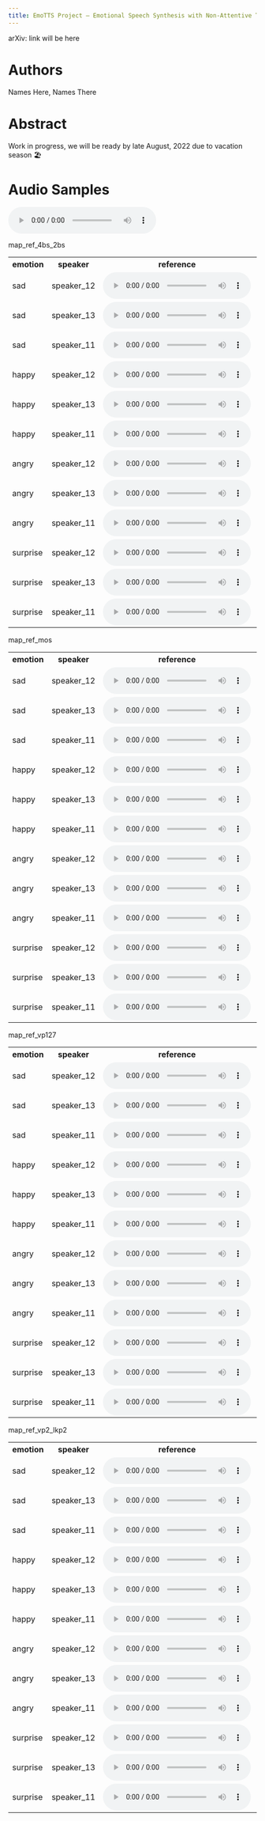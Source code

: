 ```yaml
---
title: EmoTTS Project — Emotional Speech Synthesis with Non-Attentive Tacotron
---
```


arXiv: link will be here

# Authors
Names Here, Names There

# Abstract
Work in progress, we will be ready by late August, 2022 due to vacation season 🏖️

# Audio Samples
<audio controls src="https://github.com/diparty/diparty.github.io/raw/main/projects/tts/emo/example.wav"></audio>

map_ref_4bs_2bs
<table>
  <tr>
    <th>emotion</th>
    <th>speaker</th>
    <th>reference</th>
    <th>vp_2 (4bs)</th>
    <th>vp_2(2bs)</th>
  </tr>
  <tr>
    <td>sad</td>
    <td>speaker_12</td>
    <td>
      <audio controls="controls" src="audio/references/0012/sad/0012_001054.wav"></audio>
    </td>
    <td>
      <audio controls="controls" src="audio/2_vp_g_2939999(vp_2, 4bs)/0012/sad/14.wav"></audio>
    </td>
    <td>
      <audio controls="controls" src="audio/2_2bs_g_2939999(vp_2, 2bs)/0012/sad/14.wav"></audio>
    </td>
  </tr>
  <tr>
    <td>sad</td>
    <td>speaker_13</td>
    <td>
      <audio controls="controls" src="audio/references/0013/sad/0013_001070.wav"></audio>
    </td>
    <td>
      <audio controls="controls" src="audio/2_vp_g_2939999(vp_2, 4bs)/0013/sad/14.wav"></audio>
    </td>
    <td>
      <audio controls="controls" src="audio/2_2bs_g_2939999(vp_2, 2bs)/0013/sad/14.wav"></audio>
    </td>
  </tr>
  <tr>
    <td>sad</td>
    <td>speaker_11</td>
    <td>
      <audio controls="controls" src="audio/references/0011/sad/0011_001058.wav"></audio>
    </td>
    <td>
      <audio controls="controls" src="audio/2_vp_g_2939999(vp_2, 4bs)/0011/sad/14.wav"></audio>
    </td>
    <td>
      <audio controls="controls" src="audio/2_2bs_g_2939999(vp_2, 2bs)/0011/sad/14.wav"></audio>
    </td>
  </tr>
  <tr>
    <td>happy</td>
    <td>speaker_12</td>
    <td>
      <audio controls="controls" src="audio/references/0012/happy/0012_000721.wav"></audio>
    </td>
    <td>
      <audio controls="controls" src="audio/2_vp_g_2939999(vp_2, 4bs)/0012/happy/3.wav"></audio>
    </td>
    <td>
      <audio controls="controls" src="audio/2_2bs_g_2939999(vp_2, 2bs)/0012/happy/3.wav"></audio>
    </td>
  </tr>
  <tr>
    <td>happy</td>
    <td>speaker_13</td>
    <td>
      <audio controls="controls" src="audio/references/0013/happy/0013_000714.wav"></audio>
    </td>
    <td>
      <audio controls="controls" src="audio/2_vp_g_2939999(vp_2, 4bs)/0013/happy/3.wav"></audio>
    </td>
    <td>
      <audio controls="controls" src="audio/2_2bs_g_2939999(vp_2, 2bs)/0013/happy/3.wav"></audio>
    </td>
  </tr>
  <tr>
    <td>happy</td>
    <td>speaker_11</td>
    <td>
      <audio controls="controls" src="audio/references/0011/happy/0011_000720.wav"></audio>
    </td>
    <td>
      <audio controls="controls" src="audio/2_vp_g_2939999(vp_2, 4bs)/0011/happy/3.wav"></audio>
    </td>
    <td>
      <audio controls="controls" src="audio/2_2bs_g_2939999(vp_2, 2bs)/0011/happy/3.wav"></audio>
    </td>
  </tr>
  <tr>
    <td>angry</td>
    <td>speaker_12</td>
    <td>
      <audio controls="controls" src="audio/references/0012/angry/0012_000371.wav"></audio>
    </td>
    <td>
      <audio controls="controls" src="audio/2_vp_g_2939999(vp_2, 4bs)/0012/angry/7.wav"></audio>
    </td>
    <td>
      <audio controls="controls" src="audio/2_2bs_g_2939999(vp_2, 2bs)/0012/angry/7.wav"></audio>
    </td>
  </tr>
  <tr>
    <td>angry</td>
    <td>speaker_13</td>
    <td>
      <audio controls="controls" src="audio/references/0013/angry/0013_000468.wav"></audio>
    </td>
    <td>
      <audio controls="controls" src="audio/2_vp_g_2939999(vp_2, 4bs)/0013/angry/7.wav"></audio>
    </td>
    <td>
      <audio controls="controls" src="audio/2_2bs_g_2939999(vp_2, 2bs)/0013/angry/7.wav"></audio>
    </td>
  </tr>
  <tr>
    <td>angry</td>
    <td>speaker_11</td>
    <td>
      <audio controls="controls" src="audio/references/0011/angry/0011_000367.wav"></audio>
    </td>
    <td>
      <audio controls="controls" src="audio/2_vp_g_2939999(vp_2, 4bs)/0011/angry/7.wav"></audio>
    </td>
    <td>
      <audio controls="controls" src="audio/2_2bs_g_2939999(vp_2, 2bs)/0011/angry/7.wav"></audio>
    </td>
  </tr>
  <tr>
    <td>surprise</td>
    <td>speaker_12</td>
    <td>
      <audio controls="controls" src="audio/references/0012/surprise/0012_001425.wav"></audio>
    </td>
    <td>
      <audio controls="controls" src="audio/2_vp_g_2939999(vp_2, 4bs)/0012/surprise/17.wav"></audio>
    </td>
    <td>
      <audio controls="controls" src="audio/2_2bs_g_2939999(vp_2, 2bs)/0012/surprise/17.wav"></audio>
    </td>
  </tr>
  <tr>
    <td>surprise</td>
    <td>speaker_13</td>
    <td>
      <audio controls="controls" src="audio/references/0013/surprise/0013_001417.wav"></audio>
    </td>
    <td>
      <audio controls="controls" src="audio/2_vp_g_2939999(vp_2, 4bs)/0013/surprise/17.wav"></audio>
    </td>
    <td>
      <audio controls="controls" src="audio/2_2bs_g_2939999(vp_2, 2bs)/0013/surprise/17.wav"></audio>
    </td>
  </tr>
  <tr>
    <td>surprise</td>
    <td>speaker_11</td>
    <td>
      <audio controls="controls" src="audio/references/0011/surprise/0011_001412.wav"></audio>
    </td>
    <td>
      <audio controls="controls" src="audio/2_vp_g_2939999(vp_2, 4bs)/0011/surprise/17.wav"></audio>
    </td>
    <td>
      <audio controls="controls" src="audio/2_2bs_g_2939999(vp_2, 2bs)/0011/surprise/17.wav"></audio>
    </td>
  </tr>
</table>

map_ref_mos
<table>
  <tr>
    <th>emotion</th>
    <th>speaker</th>
    <th>reference</th>
    <th>vp_1</th>
    <th>lkp_1</th>
    <th>vp_2</th>
    <th>lkp_2</th>
  </tr>
  <tr>
    <td>sad</td>
    <td>speaker_12</td>
    <td>
      <audio controls="controls" src="audio/references/0012/sad/0012_001054.wav"></audio>
    </td>
    <td>
      <audio controls="controls" src="audio/1_vp_g_2879999(vp_1)/0012/sad/20.wav"></audio>
    </td>
    <td>
      <audio controls="controls" src="audio/esd_1_g_2879999(lkp_1)/0012/sad/20.wav"></audio>
    </td>
    <td>
      <audio controls="controls" src="audio/2_vp_g_2939999(vp_2, 4bs)/0012/sad/20.wav"></audio>
    </td>
    <td>
      <audio controls="controls" src="audio/esd_2_g_2939999(lkp_2)/0012/sad/20.wav"></audio>
    </td>
  </tr>
  <tr>
    <td>sad</td>
    <td>speaker_13</td>
    <td>
      <audio controls="controls" src="audio/references/0013/sad/0013_001070.wav"></audio>
    </td>
    <td>
      <audio controls="controls" src="audio/1_vp_g_2879999(vp_1)/0013/sad/20.wav"></audio>
    </td>
    <td>
      <audio controls="controls" src="audio/esd_1_g_2879999(lkp_1)/0013/sad/20.wav"></audio>
    </td>
    <td>
      <audio controls="controls" src="audio/2_vp_g_2939999(vp_2, 4bs)/0013/sad/20.wav"></audio>
    </td>
    <td>
      <audio controls="controls" src="audio/esd_2_g_2939999(lkp_2)/0013/sad/20.wav"></audio>
    </td>
  </tr>
  <tr>
    <td>sad</td>
    <td>speaker_11</td>
    <td>
      <audio controls="controls" src="audio/references/0011/sad/0011_001058.wav"></audio>
    </td>
    <td>
      <audio controls="controls" src="audio/1_vp_g_2879999(vp_1)/0011/sad/20.wav"></audio>
    </td>
    <td>
      <audio controls="controls" src="audio/esd_1_g_2879999(lkp_1)/0011/sad/20.wav"></audio>
    </td>
    <td>
      <audio controls="controls" src="audio/2_vp_g_2939999(vp_2, 4bs)/0011/sad/20.wav"></audio>
    </td>
    <td>
      <audio controls="controls" src="audio/esd_2_g_2939999(lkp_2)/0011/sad/20.wav"></audio>
    </td>
  </tr>
  <tr>
    <td>happy</td>
    <td>speaker_12</td>
    <td>
      <audio controls="controls" src="audio/references/0012/happy/0012_000721.wav"></audio>
    </td>
    <td>
      <audio controls="controls" src="audio/1_vp_g_2879999(vp_1)/0012/happy/7.wav"></audio>
    </td>
    <td>
      <audio controls="controls" src="audio/esd_1_g_2879999(lkp_1)/0012/happy/7.wav"></audio>
    </td>
    <td>
      <audio controls="controls" src="audio/2_vp_g_2939999(vp_2, 4bs)/0012/happy/7.wav"></audio>
    </td>
    <td>
      <audio controls="controls" src="audio/esd_2_g_2939999(lkp_2)/0012/happy/7.wav"></audio>
    </td>
  </tr>
  <tr>
    <td>happy</td>
    <td>speaker_13</td>
    <td>
      <audio controls="controls" src="audio/references/0013/happy/0013_000714.wav"></audio>
    </td>
    <td>
      <audio controls="controls" src="audio/1_vp_g_2879999(vp_1)/0013/happy/7.wav"></audio>
    </td>
    <td>
      <audio controls="controls" src="audio/esd_1_g_2879999(lkp_1)/0013/happy/7.wav"></audio>
    </td>
    <td>
      <audio controls="controls" src="audio/2_vp_g_2939999(vp_2, 4bs)/0013/happy/7.wav"></audio>
    </td>
    <td>
      <audio controls="controls" src="audio/esd_2_g_2939999(lkp_2)/0013/happy/7.wav"></audio>
    </td>
  </tr>
  <tr>
    <td>happy</td>
    <td>speaker_11</td>
    <td>
      <audio controls="controls" src="audio/references/0011/happy/0011_000720.wav"></audio>
    </td>
    <td>
      <audio controls="controls" src="audio/1_vp_g_2879999(vp_1)/0011/happy/7.wav"></audio>
    </td>
    <td>
      <audio controls="controls" src="audio/esd_1_g_2879999(lkp_1)/0011/happy/7.wav"></audio>
    </td>
    <td>
      <audio controls="controls" src="audio/2_vp_g_2939999(vp_2, 4bs)/0011/happy/7.wav"></audio>
    </td>
    <td>
      <audio controls="controls" src="audio/esd_2_g_2939999(lkp_2)/0011/happy/7.wav"></audio>
    </td>
  </tr>
  <tr>
    <td>angry</td>
    <td>speaker_12</td>
    <td>
      <audio controls="controls" src="audio/references/0012/angry/0012_000371.wav"></audio>
    </td>
    <td>
      <audio controls="controls" src="audio/1_vp_g_2879999(vp_1)/0012/angry/21.wav"></audio>
    </td>
    <td>
      <audio controls="controls" src="audio/esd_1_g_2879999(lkp_1)/0012/angry/21.wav"></audio>
    </td>
    <td>
      <audio controls="controls" src="audio/2_vp_g_2939999(vp_2, 4bs)/0012/angry/21.wav"></audio>
    </td>
    <td>
      <audio controls="controls" src="audio/esd_2_g_2939999(lkp_2)/0012/angry/21.wav"></audio>
    </td>
  </tr>
  <tr>
    <td>angry</td>
    <td>speaker_13</td>
    <td>
      <audio controls="controls" src="audio/references/0013/angry/0013_000468.wav"></audio>
    </td>
    <td>
      <audio controls="controls" src="audio/1_vp_g_2879999(vp_1)/0013/angry/21.wav"></audio>
    </td>
    <td>
      <audio controls="controls" src="audio/esd_1_g_2879999(lkp_1)/0013/angry/21.wav"></audio>
    </td>
    <td>
      <audio controls="controls" src="audio/2_vp_g_2939999(vp_2, 4bs)/0013/angry/21.wav"></audio>
    </td>
    <td>
      <audio controls="controls" src="audio/esd_2_g_2939999(lkp_2)/0013/angry/21.wav"></audio>
    </td>
  </tr>
  <tr>
    <td>angry</td>
    <td>speaker_11</td>
    <td>
      <audio controls="controls" src="audio/references/0011/angry/0011_000367.wav"></audio>
    </td>
    <td>
      <audio controls="controls" src="audio/1_vp_g_2879999(vp_1)/0011/angry/21.wav"></audio>
    </td>
    <td>
      <audio controls="controls" src="audio/esd_1_g_2879999(lkp_1)/0011/angry/21.wav"></audio>
    </td>
    <td>
      <audio controls="controls" src="audio/2_vp_g_2939999(vp_2, 4bs)/0011/angry/21.wav"></audio>
    </td>
    <td>
      <audio controls="controls" src="audio/esd_2_g_2939999(lkp_2)/0011/angry/21.wav"></audio>
    </td>
  </tr>
  <tr>
    <td>surprise</td>
    <td>speaker_12</td>
    <td>
      <audio controls="controls" src="audio/references/0012/surprise/0012_001425.wav"></audio>
    </td>
    <td>
      <audio controls="controls" src="audio/1_vp_g_2879999(vp_1)/0012/surprise/19.wav"></audio>
    </td>
    <td>
      <audio controls="controls" src="audio/esd_1_g_2879999(lkp_1)/0012/surprise/19.wav"></audio>
    </td>
    <td>
      <audio controls="controls" src="audio/2_vp_g_2939999(vp_2, 4bs)/0012/surprise/19.wav"></audio>
    </td>
    <td>
      <audio controls="controls" src="audio/esd_2_g_2939999(lkp_2)/0012/surprise/19.wav"></audio>
    </td>
  </tr>
  <tr>
    <td>surprise</td>
    <td>speaker_13</td>
    <td>
      <audio controls="controls" src="audio/references/0013/surprise/0013_001417.wav"></audio>
    </td>
    <td>
      <audio controls="controls" src="audio/1_vp_g_2879999(vp_1)/0013/surprise/19.wav"></audio>
    </td>
    <td>
      <audio controls="controls" src="audio/esd_1_g_2879999(lkp_1)/0013/surprise/19.wav"></audio>
    </td>
    <td>
      <audio controls="controls" src="audio/2_vp_g_2939999(vp_2, 4bs)/0013/surprise/19.wav"></audio>
    </td>
    <td>
      <audio controls="controls" src="audio/esd_2_g_2939999(lkp_2)/0013/surprise/19.wav"></audio>
    </td>
  </tr>
  <tr>
    <td>surprise</td>
    <td>speaker_11</td>
    <td>
      <audio controls="controls" src="audio/references/0011/surprise/0011_001412.wav"></audio>
    </td>
    <td>
      <audio controls="controls" src="audio/1_vp_g_2879999(vp_1)/0011/surprise/19.wav"></audio>
    </td>
    <td>
      <audio controls="controls" src="audio/esd_1_g_2879999(lkp_1)/0011/surprise/19.wav"></audio>
    </td>
    <td>
      <audio controls="controls" src="audio/2_vp_g_2939999(vp_2, 4bs)/0011/surprise/19.wav"></audio>
    </td>
    <td>
      <audio controls="controls" src="audio/esd_2_g_2939999(lkp_2)/0011/surprise/19.wav"></audio>
    </td>
  </tr>
</table>

map_ref_vp127
<table>
  <tr>
    <th>emotion</th>
    <th>speaker</th>
    <th>reference</th>
    <th>vp_1</th>
    <th>vp_2</th>
    <th>vp_7</th>
  </tr>
  <tr>
    <td>sad</td>
    <td>speaker_12</td>
    <td>
      <audio controls="controls" src="audio/references/0012/sad/0012_001054.wav"></audio>
    </td>
    <td>
      <audio controls="controls" src="audio/1_vp_g_2879999(vp_1)/0012/sad/30.wav"></audio>
    </td>
    <td>
      <audio controls="controls" src="audio/2_vp_g_2939999(vp_2, 4bs)/0012/sad/30.wav"></audio>
    </td>
    <td>
      <audio controls="controls" src="audio/7_vp_g_2999999(vp_7)/0012/sad/30.wav"></audio>
    </td>
  </tr>
  <tr>
    <td>sad</td>
    <td>speaker_13</td>
    <td>
      <audio controls="controls" src="audio/references/0013/sad/0013_001070.wav"></audio>
    </td>
    <td>
      <audio controls="controls" src="audio/1_vp_g_2879999(vp_1)/0013/sad/30.wav"></audio>
    </td>
    <td>
      <audio controls="controls" src="audio/2_vp_g_2939999(vp_2, 4bs)/0013/sad/30.wav"></audio>
    </td>
    <td>
      <audio controls="controls" src="audio/7_vp_g_2999999(vp_7)/0013/sad/30.wav"></audio>
    </td>
  </tr>
  <tr>
    <td>sad</td>
    <td>speaker_11</td>
    <td>
      <audio controls="controls" src="audio/references/0011/sad/0011_001058.wav"></audio>
    </td>
    <td>
      <audio controls="controls" src="audio/1_vp_g_2879999(vp_1)/0011/sad/30.wav"></audio>
    </td>
    <td>
      <audio controls="controls" src="audio/2_vp_g_2939999(vp_2, 4bs)/0011/sad/30.wav"></audio>
    </td>
    <td>
      <audio controls="controls" src="audio/7_vp_g_2999999(vp_7)/0011/sad/30.wav"></audio>
    </td>
  </tr>
  <tr>
    <td>happy</td>
    <td>speaker_12</td>
    <td>
      <audio controls="controls" src="audio/references/0012/happy/0012_000721.wav"></audio>
    </td>
    <td>
      <audio controls="controls" src="audio/1_vp_g_2879999(vp_1)/0012/happy/17.wav"></audio>
    </td>
    <td>
      <audio controls="controls" src="audio/2_vp_g_2939999(vp_2, 4bs)/0012/happy/17.wav"></audio>
    </td>
    <td>
      <audio controls="controls" src="audio/7_vp_g_2999999(vp_7)/0012/happy/17.wav"></audio>
    </td>
  </tr>
  <tr>
    <td>happy</td>
    <td>speaker_13</td>
    <td>
      <audio controls="controls" src="audio/references/0013/happy/0013_000714.wav"></audio>
    </td>
    <td>
      <audio controls="controls" src="audio/1_vp_g_2879999(vp_1)/0013/happy/17.wav"></audio>
    </td>
    <td>
      <audio controls="controls" src="audio/2_vp_g_2939999(vp_2, 4bs)/0013/happy/17.wav"></audio>
    </td>
    <td>
      <audio controls="controls" src="audio/7_vp_g_2999999(vp_7)/0013/happy/17.wav"></audio>
    </td>
  </tr>
  <tr>
    <td>happy</td>
    <td>speaker_11</td>
    <td>
      <audio controls="controls" src="audio/references/0011/happy/0011_000720.wav"></audio>
    </td>
    <td>
      <audio controls="controls" src="audio/1_vp_g_2879999(vp_1)/0011/happy/17.wav"></audio>
    </td>
    <td>
      <audio controls="controls" src="audio/2_vp_g_2939999(vp_2, 4bs)/0011/happy/17.wav"></audio>
    </td>
    <td>
      <audio controls="controls" src="audio/7_vp_g_2999999(vp_7)/0011/happy/17.wav"></audio>
    </td>
  </tr>
  <tr>
    <td>angry</td>
    <td>speaker_12</td>
    <td>
      <audio controls="controls" src="audio/references/0012/angry/0012_000371.wav"></audio>
    </td>
    <td>
      <audio controls="controls" src="audio/1_vp_g_2879999(vp_1)/0012/angry/22.wav"></audio>
    </td>
    <td>
      <audio controls="controls" src="audio/2_vp_g_2939999(vp_2, 4bs)/0012/angry/22.wav"></audio>
    </td>
    <td>
      <audio controls="controls" src="audio/7_vp_g_2999999(vp_7)/0012/angry/22.wav"></audio>
    </td>
  </tr>
  <tr>
    <td>angry</td>
    <td>speaker_13</td>
    <td>
      <audio controls="controls" src="audio/references/0013/angry/0013_000468.wav"></audio>
    </td>
    <td>
      <audio controls="controls" src="audio/1_vp_g_2879999(vp_1)/0013/angry/22.wav"></audio>
    </td>
    <td>
      <audio controls="controls" src="audio/2_vp_g_2939999(vp_2, 4bs)/0013/angry/22.wav"></audio>
    </td>
    <td>
      <audio controls="controls" src="audio/7_vp_g_2999999(vp_7)/0013/angry/22.wav"></audio>
    </td>
  </tr>
  <tr>
    <td>angry</td>
    <td>speaker_11</td>
    <td>
      <audio controls="controls" src="audio/references/0011/angry/0011_000367.wav"></audio>
    </td>
    <td>
      <audio controls="controls" src="audio/1_vp_g_2879999(vp_1)/0011/angry/22.wav"></audio>
    </td>
    <td>
      <audio controls="controls" src="audio/2_vp_g_2939999(vp_2, 4bs)/0011/angry/22.wav"></audio>
    </td>
    <td>
      <audio controls="controls" src="audio/7_vp_g_2999999(vp_7)/0011/angry/22.wav"></audio>
    </td>
  </tr>
  <tr>
    <td>surprise</td>
    <td>speaker_12</td>
    <td>
      <audio controls="controls" src="audio/references/0012/surprise/0012_001425.wav"></audio>
    </td>
    <td>
      <audio controls="controls" src="audio/1_vp_g_2879999(vp_1)/0012/surprise/9.wav"></audio>
    </td>
    <td>
      <audio controls="controls" src="audio/2_vp_g_2939999(vp_2, 4bs)/0012/surprise/9.wav"></audio>
    </td>
    <td>
      <audio controls="controls" src="audio/7_vp_g_2999999(vp_7)/0012/surprise/9.wav"></audio>
    </td>
  </tr>
  <tr>
    <td>surprise</td>
    <td>speaker_13</td>
    <td>
      <audio controls="controls" src="audio/references/0013/surprise/0013_001417.wav"></audio>
    </td>
    <td>
      <audio controls="controls" src="audio/1_vp_g_2879999(vp_1)/0013/surprise/9.wav"></audio>
    </td>
    <td>
      <audio controls="controls" src="audio/2_vp_g_2939999(vp_2, 4bs)/0013/surprise/9.wav"></audio>
    </td>
    <td>
      <audio controls="controls" src="audio/7_vp_g_2999999(vp_7)/0013/surprise/9.wav"></audio>
    </td>
  </tr>
  <tr>
    <td>surprise</td>
    <td>speaker_11</td>
    <td>
      <audio controls="controls" src="audio/references/0011/surprise/0011_001412.wav"></audio>
    </td>
    <td>
      <audio controls="controls" src="audio/1_vp_g_2879999(vp_1)/0011/surprise/9.wav"></audio>
    </td>
    <td>
      <audio controls="controls" src="audio/2_vp_g_2939999(vp_2, 4bs)/0011/surprise/9.wav"></audio>
    </td>
    <td>
      <audio controls="controls" src="audio/7_vp_g_2999999(vp_7)/0011/surprise/9.wav"></audio>
    </td>
  </tr>
</table>

map_ref_vp2_lkp2
<table>
  <tr>
    <th>emotion</th>
    <th>speaker</th>
    <th>reference</th>
    <th>vp_2</th>
    <th>lkp_2</th>
  </tr>
  <tr>
    <td>sad</td>
    <td>speaker_12</td>
    <td>
      <audio controls="controls" src="audio/references/0012/sad/0012_001054.wav"></audio>
    </td>
    <td>
      <audio controls="controls" src="audio/2_vp_g_2939999(vp_2, 4bs)/0012/sad/12.wav"></audio>
    </td>
    <td>
      <audio controls="controls" src="audio/esd_2_g_2939999(lkp_2)/0012/sad/12.wav"></audio>
    </td>
  </tr>
  <tr>
    <td>sad</td>
    <td>speaker_13</td>
    <td>
      <audio controls="controls" src="audio/references/0013/sad/0013_001070.wav"></audio>
    </td>
    <td>
      <audio controls="controls" src="audio/2_vp_g_2939999(vp_2, 4bs)/0013/sad/12.wav"></audio>
    </td>
    <td>
      <audio controls="controls" src="audio/esd_2_g_2939999(lkp_2)/0013/sad/12.wav"></audio>
    </td>
  </tr>
  <tr>
    <td>sad</td>
    <td>speaker_11</td>
    <td>
      <audio controls="controls" src="audio/references/0011/sad/0011_001058.wav"></audio>
    </td>
    <td>
      <audio controls="controls" src="audio/2_vp_g_2939999(vp_2, 4bs)/0011/sad/12.wav"></audio>
    </td>
    <td>
      <audio controls="controls" src="audio/esd_2_g_2939999(lkp_2)/0011/sad/12.wav"></audio>
    </td>
  </tr>
  <tr>
    <td>happy</td>
    <td>speaker_12</td>
    <td>
      <audio controls="controls" src="audio/references/0012/happy/0012_000721.wav"></audio>
    </td>
    <td>
      <audio controls="controls" src="audio/2_vp_g_2939999(vp_2, 4bs)/0012/happy/11.wav"></audio>
    </td>
    <td>
      <audio controls="controls" src="audio/esd_2_g_2939999(lkp_2)/0012/happy/11.wav"></audio>
    </td>
  </tr>
  <tr>
    <td>happy</td>
    <td>speaker_13</td>
    <td>
      <audio controls="controls" src="audio/references/0013/happy/0013_000714.wav"></audio>
    </td>
    <td>
      <audio controls="controls" src="audio/2_vp_g_2939999(vp_2, 4bs)/0013/happy/11.wav"></audio>
    </td>
    <td>
      <audio controls="controls" src="audio/esd_2_g_2939999(lkp_2)/0013/happy/11.wav"></audio>
    </td>
  </tr>
  <tr>
    <td>happy</td>
    <td>speaker_11</td>
    <td>
      <audio controls="controls" src="audio/references/0011/happy/0011_000720.wav"></audio>
    </td>
    <td>
      <audio controls="controls" src="audio/2_vp_g_2939999(vp_2, 4bs)/0011/happy/11.wav"></audio>
    </td>
    <td>
      <audio controls="controls" src="audio/esd_2_g_2939999(lkp_2)/0011/happy/11.wav"></audio>
    </td>
  </tr>
  <tr>
    <td>angry</td>
    <td>speaker_12</td>
    <td>
      <audio controls="controls" src="audio/references/0012/angry/0012_000371.wav"></audio>
    </td>
    <td>
      <audio controls="controls" src="audio/2_vp_g_2939999(vp_2, 4bs)/0012/angry/4.wav"></audio>
    </td>
    <td>
      <audio controls="controls" src="audio/esd_2_g_2939999(lkp_2)/0012/angry/4.wav"></audio>
    </td>
  </tr>
  <tr>
    <td>angry</td>
    <td>speaker_13</td>
    <td>
      <audio controls="controls" src="audio/references/0013/angry/0013_000468.wav"></audio>
    </td>
    <td>
      <audio controls="controls" src="audio/2_vp_g_2939999(vp_2, 4bs)/0013/angry/4.wav"></audio>
    </td>
    <td>
      <audio controls="controls" src="audio/esd_2_g_2939999(lkp_2)/0013/angry/4.wav"></audio>
    </td>
  </tr>
  <tr>
    <td>angry</td>
    <td>speaker_11</td>
    <td>
      <audio controls="controls" src="audio/references/0011/angry/0011_000367.wav"></audio>
    </td>
    <td>
      <audio controls="controls" src="audio/2_vp_g_2939999(vp_2, 4bs)/0011/angry/4.wav"></audio>
    </td>
    <td>
      <audio controls="controls" src="audio/esd_2_g_2939999(lkp_2)/0011/angry/4.wav"></audio>
    </td>
  </tr>
  <tr>
    <td>surprise</td>
    <td>speaker_12</td>
    <td>
      <audio controls="controls" src="audio/references/0012/surprise/0012_001425.wav"></audio>
    </td>
    <td>
      <audio controls="controls" src="audio/2_vp_g_2939999(vp_2, 4bs)/0012/surprise/24.wav"></audio>
    </td>
    <td>
      <audio controls="controls" src="audio/esd_2_g_2939999(lkp_2)/0012/surprise/24.wav"></audio>
    </td>
  </tr>
  <tr>
    <td>surprise</td>
    <td>speaker_13</td>
    <td>
      <audio controls="controls" src="audio/references/0013/surprise/0013_001417.wav"></audio>
    </td>
    <td>
      <audio controls="controls" src="audio/2_vp_g_2939999(vp_2, 4bs)/0013/surprise/24.wav"></audio>
    </td>
    <td>
      <audio controls="controls" src="audio/esd_2_g_2939999(lkp_2)/0013/surprise/24.wav"></audio>
    </td>
  </tr>
  <tr>
    <td>surprise</td>
    <td>speaker_11</td>
    <td>
      <audio controls="controls" src="audio/references/0011/surprise/0011_001412.wav"></audio>
    </td>
    <td>
      <audio controls="controls" src="audio/2_vp_g_2939999(vp_2, 4bs)/0011/surprise/24.wav"></audio>
    </td>
    <td>
      <audio controls="controls" src="audio/esd_2_g_2939999(lkp_2)/0011/surprise/24.wav"></audio>
    </td>
  </tr>
</table>
